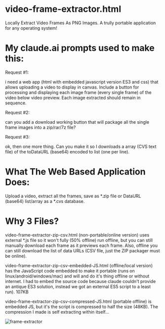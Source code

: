 # video-frame-extractor.html
Locally Extract Video Frames As PNG Images. A trully portable application for any operating system!

# My claude.ai prompts used to make this:

Request #1:

i need a web app (html with embedded javascript version ES3 and css) that allows uploading a video to display in canvas. Include a button for processing and displaying each image frame (every single frame) of the video below video preview. Each image extracted should remain in sequence.

Request #2:

can you add a download working button that will package all the single frame images into a zip/rar/7z file?

Request #3:

ok, then one more thing. Can you make it so I downloads a array (CVS text file) of the toDataURL (base64) encoded to list (one per line).

# What The Web Based Application Does:

Upload a video, extract all the frames, save as *.zip file or DataURL (base64) list/array as a *.cvs database.

# Why 3 Files?

video-frame-extractor-zip-csv.html (non-portable/online version) uses external *.js file so it won't fully (50% offline) run offline, but you can still manually download each frame as it previews each frame. Also, offline you can still download the list of data URLs (CSV file, just the ZIP packager must be online).

video-frame-extractor-zip-csv-embedded-JS.html (offline/local version) has the JavaScript code embedded to make it portable (runs on linux/android/windows/mac) and will and do it's thing offline or without internet. I had to embed the source code because claude couldn't provide an antique ES3 solution, instead we got an external ES5 script to a least run). 107KB

video-frame-extractor-zip-csv-compressed-JS.html (portable offline) is embedded JS, but it's the script is compressed to half the size (48KB). The compression I made is self extracting within itself...

![frame-extractor](https://github.com/user-attachments/assets/9e2bc619-5535-4693-b4a7-d06e37bd5541)

